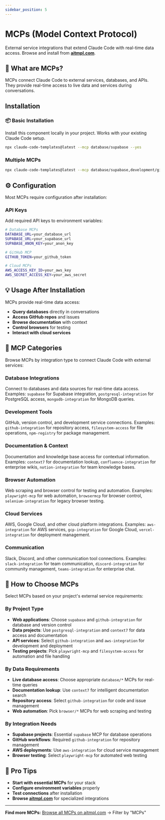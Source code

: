 ```yaml
---
sidebar_position: 5
---
```


# MCPs (Model Context Protocol)

External service integrations that extend Claude Code with real-time data access. Browse and install from **[aitmpl.com](https://aitmpl.com)**.

## 🔌 What are MCPs?

MCPs connect Claude Code to external services, databases, and APIs. They provide real-time access to live data and services during conversations.

## Installation

### 📦 Basic Installation
Install this component locally in your project. Works with your existing Claude Code setup.

```bash
npx claude-code-templates@latest --mcp database/supabase --yes
```

### Multiple MCPs
```bash
npx claude-code-templates@latest --mcp database/supabase,development/github-integration --yes
```

## ⚙️ Configuration

Most MCPs require configuration after installation:

### API Keys
Add required API keys to environment variables:
```bash
# Database MCPs
DATABASE_URL=your_database_url
SUPABASE_URL=your_supabase_url
SUPABASE_ANON_KEY=your_anon_key

# GitHub MCP
GITHUB_TOKEN=your_github_token

# Cloud MCPs
AWS_ACCESS_KEY_ID=your_aws_key
AWS_SECRET_ACCESS_KEY=your_aws_secret
```

## 💡 Usage After Installation

MCPs provide real-time data access:
- **Query databases** directly in conversations
- **Access GitHub repos** and issues
- **Browse documentation** with context
- **Control browsers** for testing
- **Interact with cloud services**

## 📁 MCP Categories

Browse MCPs by integration type to connect Claude Code with external services:

### Database Integrations
Connect to databases and data sources for real-time data access. Examples: `supabase` for Supabase integration, `postgresql-integration` for PostgreSQL access, `mongodb-integration` for MongoDB queries.

### Development Tools
GitHub, version control, and development service connections. Examples: `github-integration` for repository access, `filesystem-access` for file operations, `npm-registry` for package management.

### Documentation & Context
Documentation and knowledge base access for contextual information. Examples: `context7` for documentation lookup, `confluence-integration` for enterprise wikis, `notion-integration` for team knowledge bases.

### Browser Automation
Web scraping and browser control for testing and automation. Examples: `playwright-mcp` for web automation, `browsermcp` for browser control, `selenium-integration` for legacy browser testing.

### Cloud Services
AWS, Google Cloud, and other cloud platform integrations. Examples: `aws-integration` for AWS services, `gcp-integration` for Google Cloud, `vercel-integration` for deployment management.

### Communication
Slack, Discord, and other communication tool connections. Examples: `slack-integration` for team communication, `discord-integration` for community management, `teams-integration` for enterprise chat.

## 🎯 How to Choose MCPs

Select MCPs based on your project's external service requirements:

### By Project Type
- **Web applications**: Choose `supabase` and `github-integration` for database and version control
- **Data projects**: Use `postgresql-integration` and `context7` for data access and documentation
- **API services**: Select `github-integration` and `aws-integration` for development and deployment
- **Testing projects**: Pick `playwright-mcp` and `filesystem-access` for automation and file handling

### By Data Requirements
- **Live database access**: Choose appropriate `database/*` MCPs for real-time queries
- **Documentation lookup**: Use `context7` for intelligent documentation search
- **Repository access**: Select `github-integration` for code and issue management
- **Web automation**: Pick `browser/*` MCPs for web scraping and testing

### By Integration Needs
- **Supabase projects**: Essential `supabase` MCP for database operations
- **GitHub workflows**: Required `github-integration` for repository management
- **AWS deployments**: Use `aws-integration` for cloud service management
- **Browser testing**: Select `playwright-mcp` for automated web testing

## 🔧 Pro Tips

- **Start with essential MCPs** for your stack
- **Configure environment variables** properly
- **Test connections** after installation
- **Browse [aitmpl.com](https://aitmpl.com)** for specialized integrations

---

**Find more MCPs:** [Browse all MCPs on aitmpl.com](https://aitmpl.com) → Filter by "MCPs"
